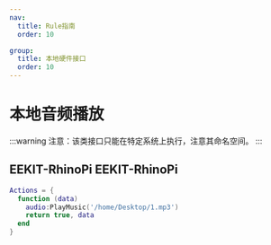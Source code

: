 ```yaml
---
nav:
  title: Rule指南
  order: 10

group:
  title: 本地硬件接口
  order: 10
---
```


# 本地音频播放

:::warning
注意：该类接口只能在特定系统上执行，注意其命名空间。
:::

## EEKIT-RhinoPi <Badge type="warning">EEKIT-RhinoPi</Badge>

```lua
Actions = {
  function (data)
    audio:PlayMusic('/home/Desktop/1.mp3')
    return true, data
  end
}
```
